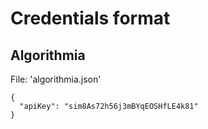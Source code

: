 # Credentials format

## Algorithmia

File: 'algorithmia.json'
```
{
  "apiKey": "sim8As72h56j3mBYqEOSHfLE4k81"
}
```